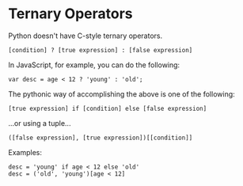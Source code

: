 # Ternary Operators

Python doesn't have C-style ternary operators.

    [condition] ? [true expression] : [false expression]

In JavaScript, for example, you can do the following:

    var desc = age < 12 ? 'young' : 'old';

The pythonic way of accomplishing the above is one of the following:

    [true expression] if [condition] else [false expression]

...or using a tuple...

    ([false expression], [true expression])[[condition]]

Examples:

    desc = 'young' if age < 12 else 'old'
    desc = ('old', 'young')[age < 12]
